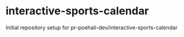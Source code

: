 # interactive-sports-calendar

Initial repository setup for pr-poehali-dev/interactive-sports-calendar